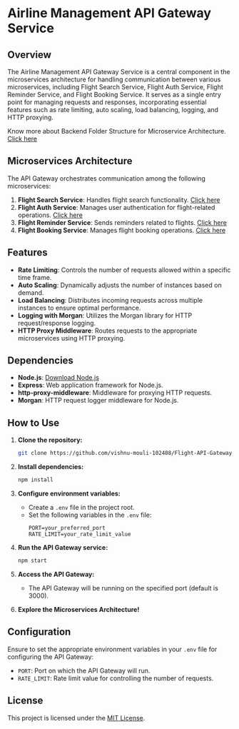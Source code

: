 # Airline Management API Gateway Service

## Overview

The Airline Management API Gateway Service is a central component in the microservices architecture for handling communication between various microservices, including Flight Search Service, Flight Auth Service, Flight Reminder Service, and Flight Booking Service. It serves as a single entry point for managing requests and responses, incorporating essential features such as rate limiting, auto scaling, load balancing, logging, and HTTP proxying.

Know more about Backend Folder Structure for Microservice Architecture. [Click here](https://github.com/vishnu-mouli-102408/Backend-Folder-Structure)

## Microservices Architecture

The API Gateway orchestrates communication among the following microservices:

1. **Flight Search Service**: Handles flight search functionality. [Click here](https://github.com/vishnu-mouli-102408/Flight-Search-Service)
2. **Flight Auth Service**: Manages user authentication for flight-related operations. [Click here](https://github.com/vishnu-mouli-102408/Flight-Auth-Service)
3. **Flight Reminder Service**: Sends reminders related to flights. [Click here](https://github.com/vishnu-mouli-102408/Flight-Reminder-Service)
4. **Flight Booking Service**: Manages flight booking operations. [Click here](https://github.com/vishnu-mouli-102408/Flight-Booking-Service)

## Features

- **Rate Limiting**: Controls the number of requests allowed within a specific time frame.
- **Auto Scaling**: Dynamically adjusts the number of instances based on demand.
- **Load Balancing**: Distributes incoming requests across multiple instances to ensure optimal performance.
- **Logging with Morgan**: Utilizes the Morgan library for HTTP request/response logging.
- **HTTP Proxy Middleware**: Routes requests to the appropriate microservices using HTTP proxying.

## Dependencies

- **Node.js**: [Download Node.js](https://nodejs.org/)
- **Express**: Web application framework for Node.js.
- **http-proxy-middleware**: Middleware for proxying HTTP requests.
- **Morgan**: HTTP request logger middleware for Node.js.

## How to Use

1. **Clone the repository:**
    ```bash
    git clone https://github.com/vishnu-mouli-102408/Flight-API-Gateway.git
    ```

2. **Install dependencies:**
    ```bash
    npm install
    ```

3. **Configure environment variables:**
    - Create a `.env` file in the project root.
    - Set the following variables in the `.env` file:
        ```env
        PORT=your_preferred_port
        RATE_LIMIT=your_rate_limit_value
        ```
        
4. **Run the API Gateway service:**
    ```bash
    npm start
    ```

5. **Access the API Gateway:**
    - The API Gateway will be running on the specified port (default is 3000).

6. **Explore the Microservices Architecture!**

## Configuration

Ensure to set the appropriate environment variables in your `.env` file for configuring the API Gateway:

- `PORT`: Port on which the API Gateway will run.
- `RATE_LIMIT`: Rate limit value for controlling the number of requests.

## License

This project is licensed under the [MIT License](LICENSE).
